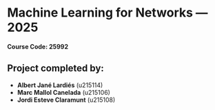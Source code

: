 # Machine Learning for Networks — 2025  
**Course Code: 25992**

## Project completed by:
- **Albert Jané Lardiés** (u215114)  
- **Marc Mallol Canelada** (u215106)  
- **Jordi Esteve Claramunt** (u215108)
